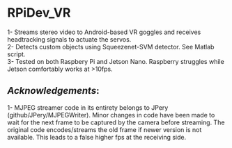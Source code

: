# RPiDev_VR
1- Streams stereo video to Android-based VR goggles and receives headtracking signals to actuate the servos.  
2- Detects custom objects using Squeezenet-SVM detector. See Matlab script.  
3- Tested on both Raspbery Pi and Jetson Nano. Raspberry struggles while Jetson comfortably works at >10fps.  

## *Acknowledgements*:  

1- MJPEG streamer code in its entirety belongs to JPery (github/JPery/MJPEGWriter). Minor changes in code have been made to wait for the next frame to be captured by the camera before streaming. The original code encodes/streams the old frame if newer version is not available. This leads to a false higher fps at the receiving side.    
